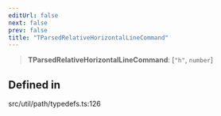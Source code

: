 ```yaml
---
editUrl: false
next: false
prev: false
title: "TParsedRelativeHorizontalLineCommand"
---
```


> **TParsedRelativeHorizontalLineCommand**: [`"h"`, `number`]

## Defined in

src/util/path/typedefs.ts:126
